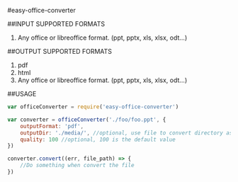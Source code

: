 #easy-office-converter

##INPUT SUPPORTED FORMATS
1. Any office or libreoffice format. (ppt, pptx, xls, xlsx, odt...)

##OUTPUT SUPPORTED FORMATS
1. pdf
2. html
3. Any office or libreoffice format. (ppt, pptx, xls, xlsx, odt...)

##USAGE

``` js
var officeConverter = require('easy-office-converter')

var converter = officeConverter('./foo/foo.ppt', {
	outputFormat: 'pdf',
	outputDir: './media/', //optional, use file to convert directory as default value
	quality: 100 //optional, 100 is the default value
})

converter.convert((err, file_path) => {
	//Do something when convert the file
})
```

